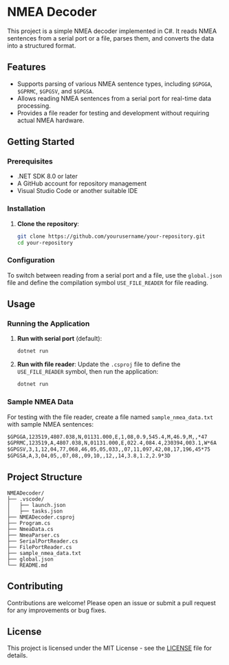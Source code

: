 
# NMEA Decoder

This project is a simple NMEA decoder implemented in C#. It reads NMEA sentences from a serial port or a file, parses them, and converts the data into a structured format.

## Features

- Supports parsing of various NMEA sentence types, including `$GPGGA`, `$GPRMC`, `$GPGSV`, and `$GPGSA`.
- Allows reading NMEA sentences from a serial port for real-time data processing.
- Provides a file reader for testing and development without requiring actual NMEA hardware.

## Getting Started

### Prerequisites

- .NET SDK 8.0 or later
- A GitHub account for repository management
- Visual Studio Code or another suitable IDE

### Installation

1. **Clone the repository**:
   ```sh
   git clone https://github.com/yourusername/your-repository.git
   cd your-repository
   ```

### Configuration

To switch between reading from a serial port and a file, use the `global.json` file and define the compilation symbol `USE_FILE_READER` for file reading.

## Usage

### Running the Application

1. **Run with serial port** (default):
   ```sh
   dotnet run
   ```

2. **Run with file reader**:
   Update the `.csproj` file to define the `USE_FILE_READER` symbol, then run the application:
   ```sh
   dotnet run
   ```

### Sample NMEA Data

For testing with the file reader, create a file named `sample_nmea_data.txt` with sample NMEA sentences:
```txt
$GPGGA,123519,4807.038,N,01131.000,E,1,08,0.9,545.4,M,46.9,M,,*47
$GPRMC,123519,A,4807.038,N,01131.000,E,022.4,084.4,230394,003.1,W*6A
$GPGSV,3,1,12,04,77,068,46,05,05,033,,07,11,097,42,08,17,196,45*75
$GPGSA,A,3,04,05,,07,08,,09,10,,12,,14,3.8,1.2,2.9*3D
```

## Project Structure

```
NMEADecoder/
├── .vscode/
│   ├── launch.json
│   ├── tasks.json
├── NMEADecoder.csproj
├── Program.cs
├── NmeaData.cs
├── NmeaParser.cs
├── SerialPortReader.cs
├── FilePortReader.cs
├── sample_nmea_data.txt
├── global.json
└── README.md
```

## Contributing

Contributions are welcome! Please open an issue or submit a pull request for any improvements or bug fixes.

## License

This project is licensed under the MIT License - see the [LICENSE](LICENSE) file for details.